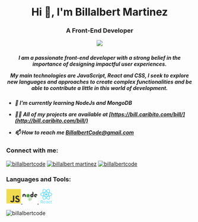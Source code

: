 <h1 align="center">Hi 👋, I'm Billalbert Martinez</h1>
<h3 align="center">A Front-End Developer</h3>
<p align="center"><img src="https://bill.caribito.com/bill/src/Banner2.jpeg" width="350px" height="auto"/></p>
<h5 align="center"> I am a passionate front-end developer with a strong belief in the importance of designing impactful user experiences.

My main technologies are JavaScript, React and CSS, I seek to explore new languages ​​and approaches to create complex functionalities and be able to contribute a little in this world of development. <h5>

- 🧠 I’m currently learning **NodeJs and MongoDB**

- 👨‍💻 All of my projects are available at [https://bill.caribito.com/bill/](http://bill.caribito.com/bill/)

- 📫 How to reach me **BillalbertCode@gmail.com**

<h3 align="left">Connect with me:</h3>
<p align="left">
<a href="https://twitter.com/billalbertcode" target="blank"><img align="center" src="https://raw.githubusercontent.com/rahuldkjain/github-profile-readme-generator/master/src/images/icons/Social/twitter.svg" alt="billalbertcode" height="30" width="40" /></a>
<a href="https://linkedin.com/in/billalbertcode" target="blank"><img align="center" src="https://raw.githubusercontent.com/rahuldkjain/github-profile-readme-generator/master/src/images/icons/Social/linked-in-alt.svg" alt="billalbert martinez" height="30" width="40" /></a>
<a href="https://instagram.com/billalbertcode" target="blank"><img align="center" src="https://raw.githubusercontent.com/rahuldkjain/github-profile-readme-generator/master/src/images/icons/Social/instagram.svg" alt="billalbertcode" height="30" width="40" /></a>
</p>

<h3 align="left">Languages and Tools:</h3>
<p align="left"><a href="https://developer.mozilla.org/en-US/docs/Web/JavaScript" target="_blank" rel="noreferrer"> <img src="https://raw.githubusercontent.com/devicons/devicon/master/icons/javascript/javascript-original.svg" alt="javascript" width="40" height="40"/> </a> <a href="https://nodejs.org" target="_blank" rel="noreferrer"> <img src="https://raw.githubusercontent.com/devicons/devicon/master/icons/nodejs/nodejs-original-wordmark.svg" alt="nodejs" width="40" height="40"/> </a> <a href="https://reactjs.org/" target="_blank" rel="noreferrer"> <img src="https://raw.githubusercontent.com/devicons/devicon/master/icons/react/react-original-wordmark.svg" alt="react" width="40" height="40"/> </a> </p>

<p align="left"><img  src="https://github-readme-stats.vercel.app/api/top-langs?username=billalbertcode&show_icons=true&locale=en&layout=compact" alt="billalbertcode" /></p>

